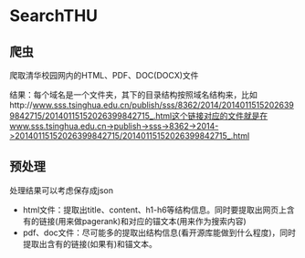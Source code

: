 # SearchTHU

## 爬虫

爬取清华校园网内的HTML、PDF、DOC(DOCX)文件

结果：每个域名是一个文件夹，其下的目录结构按照域名结构来，比如http://www.sss.tsinghua.edu.cn/publish/sss/8362/2014/20140115152026399842715/20140115152026399842715_.html这个链接对应的文件就是在www.sss.tsinghua.edu.cn->publish->sss->8362->2014->20140115152026399842715/20140115152026399842715_.html

## 预处理

处理结果可以考虑保存成json

* html文件：提取出title、content、h1-h6等结构信息。同时要提取出网页上含有的链接(用来做pagerank)和对应的锚文本(用来作为搜索内容)
* pdf、doc文件：尽可能多的提取出结构信息(看开源库能做到什么程度)，同时提取出含有的链接(如果有)和锚文本。